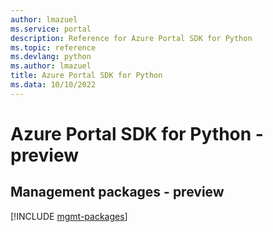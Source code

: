 ```yaml
---
author: lmazuel
ms.service: portal
description: Reference for Azure Portal SDK for Python
ms.topic: reference
ms.devlang: python
ms.author: lmazuel
title: Azure Portal SDK for Python
ms.data: 10/10/2022
---
```

# Azure Portal SDK for Python - preview

## Management packages - preview
[!INCLUDE [mgmt-packages](portal-mgmt-index.md)]
